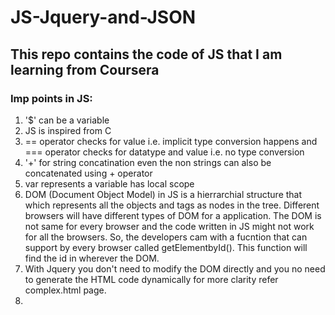 # JS-Jquery-and-JSON
## This repo contains the code of JS that I am learning from Coursera
### Imp points in JS:
1. '$' can be a variable
2. JS is inspired from C
3. == operator checks for value i.e. implicit type conversion happens and === operator checks for datatype and value i.e. no type conversion
4. '+' for string concatination even the non strings can also be concatenated using + operator
5. var represents a variable has local scope
6. DOM (Document Object Model) in JS is a hierrarchial structure that which represents all the objects and tags as nodes in the tree. Different browsers will have different types of DOM for a application. The DOM is not same for every browser and the code written in JS might not work for all the browsers. So, the developers cam with a fucntion that can support by every browser called getElementbyId(). This function will find the id in wherever the DOM. 
7. With Jquery you don't need to modify the DOM directly and you no need to generate the HTML code dynamically for more clarity refer complex.html page.
8. 

